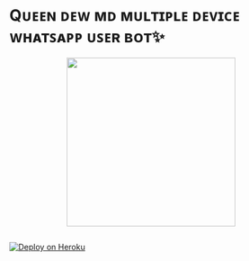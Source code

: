 # Qᴜᴇᴇɴ ᴅᴇᴡ ᴍᴅ ᴍᴜʟᴛɪᴘʟᴇ ᴅᴇᴠɪᴄᴇ ᴡʜᴀᴛꜱᴀᴘᴘ ᴜꜱᴇʀ ʙᴏᴛ✨

<p align="center">
<img src="https://telegra.ph/file/af33c0f8cf783d59dd096.jpg" width="300" height="300"/>
</p>

<p align="center">
  <a href="#"><img src="http://readme-typing-svg.herokuapp.com?color=d1fa02&center=true&vCenter=true&multiline=false&lines=QUEEN+DEW+WHATSAPP+BOT" alt="">
</p>


 [![Deploy on Heroku](https://www.herokucdn.com/deploy/button.svg)](https://dashboard.heroku.com/new?template=https://https://github.com/sadasofc/QUEEN-DEW-MD)
